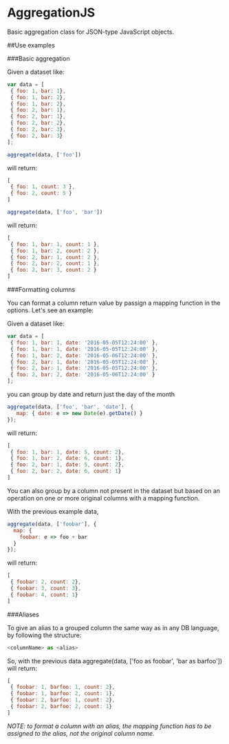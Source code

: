 # AggregationJS

Basic aggregation class for JSON-type JavaScript objects.

##Use examples

###Basic aggregation

Given a dataset like:

```javascript
var data = [
 { foo: 1, bar: 1},
 { foo: 1, bar: 2},
 { foo: 1, bar: 2},
 { foo: 2, bar: 1},
 { foo: 2, bar: 1},
 { foo: 2, bar: 2},
 { foo: 2, bar: 3},
 { foo: 2, bar: 3}
];
```

```javascript
aggregate(data, ['foo']) 
```

will return:

```javascript
[
 { foo: 1, count: 3 },
 { foo: 2, count: 5 }
]
```

```javascript
aggregate(data, ['foo', 'bar']) 
```

will return:

```javascript
[
 { foo: 1, bar: 1, count: 1 },
 { foo: 1, bar: 2, count: 2 },
 { foo: 2, bar: 1, count: 2 },
 { foo: 2, bar: 2, count: 1 },
 { foo: 2, bar: 3, count: 2 }
]
```

###Formatting columns

You can format a column return value by passign a mapping function
in the options. Let's see an example:

Given a dataset like:

```javascript
var data = [
 { foo: 1, bar: 1, date: '2016-05-05T12:24:00' },
 { foo: 1, bar: 1, date: '2016-05-05T12:24:00' },
 { foo: 1, bar: 2, date: '2016-05-06T12:24:00' },
 { foo: 2, bar: 1, date: '2016-05-05T12:24:00' },
 { foo: 2, bar: 1, date: '2016-05-05T12:24:00' },
 { foo: 2, bar: 2, date: '2016-05-06T12:24:00' }
];
```

you can group by date and return just the day of the month

```javascript
aggregate(data, ['foo', 'bar', 'date'], { 
   map: { date: e => new Date(e).getDate() } 
});
```

will return:

```javascript
[
 { foo: 1, bar: 1, date: 5, count: 2},
 { foo: 1, bar: 2, date: 6, count: 1},
 { foo: 2, bar: 1, date: 5, count: 2},
 { foo: 2, bar: 2, date: 6, count: 1}
]
```

You can also group by a column not present in the dataset but based on
an operation on one or more original columns with a mapping function.
 
With the previous example data,

```javascript
aggregate(data, ['foobar'], {
  map: { 
    foobar: e => foo + bar
  }
});
```

will return:

```javascript
[
 { foobar: 2, count: 2},
 { foobar: 3, count: 3},
 { foobar: 4, count: 1}
]
```

###Aliases

To give an alias to a grouped column the same way as in any DB language, by
following the structure:

```javascript
<columnName> as <alias>
```

So, with the previous data
aggregate(data, ['foo as foobar', 'bar as barfoo'])
will return:

```javascript
[
 { foobar: 1, barfoo: 1, count: 2},
 { foobar: 1, barfoo: 2, count: 1},
 { foobar: 2, barfoo: 1, count: 2},
 { foobar: 2, barfoo: 2, count: 1}
]
```

*NOTE: to format a column with an alias, the mapping function has to be
assigned to the alias, not the original column name.*
